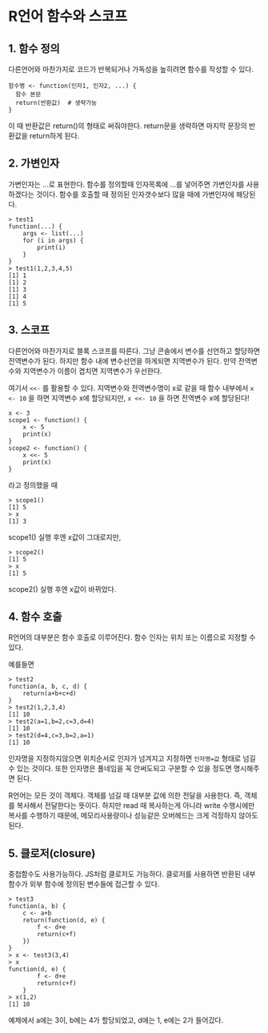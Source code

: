 # R언어 함수와 스코프

## 1. 함수 정의
다른언어와 마찬가지로 코드가 반복되거나 가독성을 높히려면 함수를 작성할 수 있다.

	함수명 <- function(인자1, 인자2, ...) {
	  함수 본문
	  return(반환값)  # 생략가능
	}

이 때 반환값은 return()의 형태로 써줘야한다. return문을 생략하면 마지막 문장의 반환값을 return하게 된다.

## 2. 가변인자
가변인자는 ...로 표현한다. 함수를 정의할때 인자목록에 ...를 넣어주면 가변인자를 사용하겠다는 것이다. 함수를 호출할 때 정의된 인자갯수보다 많을 때에 가변인자에 해당된다.

	> test1
	function(...) {
	    args <- list(...)
	    for (i in args) {
	        print(i)
	    }
	}
	> test1(1,2,3,4,5)
	[1] 1
	[1] 2
	[1] 3
	[1] 4
	[1] 5

## 3. 스코프
다른언어와 마찬가지로 블록 스코프를 따른다. 그냥 콘솔에서 변수를 선언하고 할당하면 전역변수가 된다. 하지만 함수 내에 변수선언을 하게되면 지역변수가 된다. 만약 전역변수와 지역변수가 이름이 겹치면 지역변수가 우선한다.

여기서 `<<-` 를 활용할 수 있다. 지역변수와 전역변수명이 x로 같을 때 함수 내부에서 `x <- 10` 을 하면 지역변수 x에 할당되지만, `x <<- 10` 을 하면 전역변수 x에 할당된다!

	x <- 3
	scope1 <- function() {
		x <- 5
		print(x)
	}
	scope2 <- function() {
		x <<- 5
		print(x)
	}

라고 정의했을 때

	> scope1()
	[1] 5
	> x
	[1] 3

scope1() 실행 후엔 x값이 그대로지만, 

	> scope2()
	[1] 5
	> x
	[1] 5

scope2() 실행 후엔 x값이 바뀌었다.

## 4. 함수 호출
R언어의 대부분은 함수 호출로 이루어진다. 함수 인자는 위치 또는 이름으로 지정할 수 있다.

예를들면

	> test2
	function(a, b, c, d) {
	    return(a+b+c+d)
	}
	> test2(1,2,3,4)
	[1] 10
	> test2(a=1,b=2,c=3,d=4)
	[1] 10
	> test2(d=4,c=3,b=2,a=1)
	[1] 10

인자명을 지정하지않으면 위치순서로 인자가 넘겨지고 지정하면 `인자명=값` 형태로 넘길 수 있는 것이다. 또한 인자명은 풀네임을 꼭 안써도되고 구분할 수 있을 정도면 명시해주면 된다.

R언어는 모든 것이 객체다. 객체를 넘길 때 대부분 값에 의한 전달을 사용한다. 즉, 객체를 복사해서 전달한다는 뜻이다. 하지만 read 때 복사하는게 아니라 write 수행시에만 복사를 수행하기 때문에, 메모리사용량이나 성능같은 오버헤드는 크게 걱정하지 않아도 된다.

## 5. 클로저(closure)
중첩함수도 사용가능하다. JS처럼 클로저도 가능하다. 클로저를 사용하면 반환된 내부 함수가 외부 함수에 정의된 변수들에 접근할 수 있다.

	> test3
	function(a, b) {
	    c <- a+b
	    return(function(d, e) {
	        f <- d+e
	        return(c+f)
	    })
	}
	> x <- test3(3,4)
	> x
	function(d, e) {
	        f <- d+e
	        return(c+f)
	    }
	> x(1,2)
	[1] 10

예제에서 a에는 3이, b에는 4가 할당되었고, d에는 1, e에는 2가 들어갔다.